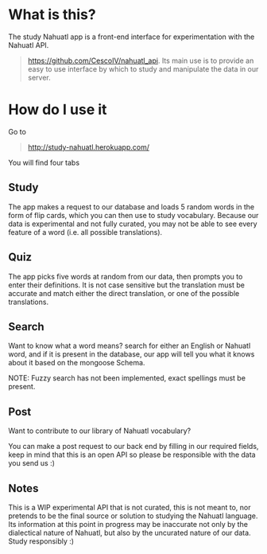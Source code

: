 # What is this?
The study Nahuatl app is a front-end interface for experimentation with the Nahuatl API.
>https://github.com/CescoIV/nahuatl_api.
Its main use is to provide an easy to use interface by which to study and manipulate the data
in our server.

# How do I use it 

Go to 
>http://study-nahuatl.herokuapp.com/

You will find four tabs

## Study

The app makes a request to our database and loads 5 random words in the form of flip cards,
which you can then use to study vocabulary. Because our data is experimental and not fully curated,
you may not be able to see every feature of a word (i.e. all possible translations).

## Quiz 

The app picks five words at random from our data, then prompts you to enter their definitions. 
It is not case sensitive but the translation must be accurate and match either the direct translation,
or one of the possible translations.

## Search

Want to know what a word means? search for either an English or Nahuatl word, and if it is present in the database, our app will tell you what it knows about it based on the mongoose Schema.

NOTE: Fuzzy search has not been implemented, exact spellings must be present.

## Post 

Want to contribute to our library of Nahuatl vocabulary?

You can make a post request to our back end by filling in our required fields, keep in mind that this is an open API so please be responsible with the data you send us :)

## Notes

This is a WIP experimental API that is not curated, this is not meant to, nor pretends to be the final source or solution to studying the Nahuatl language. Its information at this point in progress may be inaccurate not only by the dialectical nature of Nahuatl, but also by the uncurated nature of our data. Study responsibly :)